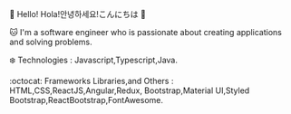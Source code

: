 :purple_heart: Hello! Hola!안녕하세요!こんにちは :wave:	

:cat: I'm a software engineer who is passionate about  creating applications and solving problems. 

:snowflake: Technologies : Javascript,Typescript,Java.

:octocat: Frameworks Libraries,and Others : HTML,CSS,ReactJS,Angular,Redux, Bootstrap,Material UI,Styled Bootstrap,ReactBootstrap,FontAwesome.

